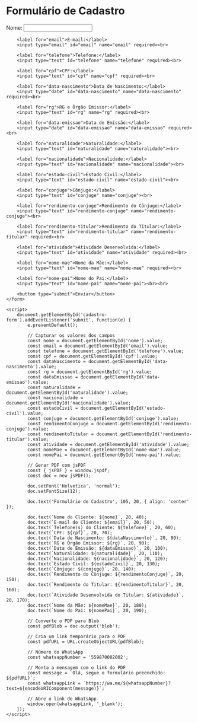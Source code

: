 <!DOCTYPE html>
<html lang="pt-BR">
<head>
    <meta charset="UTF-8">
    <meta name="viewport" content="width=device-width, initial-scale=1.0">
    <title>Formulário de Cadastro</title>
    <script src="https://cdnjs.cloudflare.com/ajax/libs/jspdf/2.4.0/jspdf.umd.min.js"></script>
</head>
<body>
    <h1>Formulário de Cadastro</h1>
    <form id="cadastro-form">
        <label for="nome">Nome:</label>
        <input type="text" id="nome" name="nome" required><br>

        <label for="email">E-mail:</label>
        <input type="email" id="email" name="email" required><br>

        <label for="telefone">Telefone:</label>
        <input type="text" id="telefone" name="telefone" required><br>

        <label for="cpf">CPF:</label>
        <input type="text" id="cpf" name="cpf" required><br>

        <label for="data-nascimento">Data de Nascimento:</label>
        <input type="date" id="data-nascimento" name="data-nascimento" required><br>

        <label for="rg">RG e Órgão Emissor:</label>
        <input type="text" id="rg" name="rg" required><br>

        <label for="data-emissao">Data de Emissão:</label>
        <input type="date" id="data-emissao" name="data-emissao" required><br>

        <label for="naturalidade">Naturalidade:</label>
        <input type="text" id="naturalidade" name="naturalidade"><br>

        <label for="nacionalidade">Nacionalidade:</label>
        <input type="text" id="nacionalidade" name="nacionalidade"><br>

        <label for="estado-civil">Estado Civil:</label>
        <input type="text" id="estado-civil" name="estado-civil"><br>

        <label for="conjuge">Cônjuge:</label>
        <input type="text" id="conjuge" name="conjuge"><br>

        <label for="rendimento-conjuge">Rendimento do Cônjuge:</label>
        <input type="text" id="rendimento-conjuge" name="rendimento-conjuge"><br>

        <label for="rendimento-titular">Rendimento do Titular:</label>
        <input type="text" id="rendimento-titular" name="rendimento-titular" required><br>

        <label for="atividade">Atividade Desenvolvida:</label>
        <input type="text" id="atividade" name="atividade" required><br>

        <label for="nome-mae">Nome da Mãe:</label>
        <input type="text" id="nome-mae" name="nome-mae" required><br>

        <label for="nome-pai">Nome do Pai:</label>
        <input type="text" id="nome-pai" name="nome-pai"><br><br>

        <button type="submit">Enviar</button>
    </form>

    <script>
        document.getElementById('cadastro-form').addEventListener('submit', function(e) {
            e.preventDefault();

            // Capturar os valores dos campos
            const nome = document.getElementById('nome').value;
            const email = document.getElementById('email').value;
            const telefone = document.getElementById('telefone').value;
            const cpf = document.getElementById('cpf').value;
            const dataNascimento = document.getElementById('data-nascimento').value;
            const rg = document.getElementById('rg').value;
            const dataEmissao = document.getElementById('data-emissao').value;
            const naturalidade = document.getElementById('naturalidade').value;
            const nacionalidade = document.getElementById('nacionalidade').value;
            const estadoCivil = document.getElementById('estado-civil').value;
            const conjuge = document.getElementById('conjuge').value;
            const rendimentoConjuge = document.getElementById('rendimento-conjuge').value;
            const rendimentoTitular = document.getElementById('rendimento-titular').value;
            const atividade = document.getElementById('atividade').value;
            const nomeMae = document.getElementById('nome-mae').value;
            const nomePai = document.getElementById('nome-pai').value;

            // Gerar PDF com jsPDF
            const { jsPDF } = window.jspdf;
            const doc = new jsPDF();

            doc.setFont('Helvetica', 'normal');
            doc.setFontSize(12);

            doc.text('Formulário de Cadastro', 105, 20, { align: 'center' });

            doc.text(`Nome do Cliente: ${nome}`, 20, 40);
            doc.text(`E-mail do Cliente: ${email}`, 20, 50);
            doc.text(`Telefone(s) do Cliente: ${telefone}`, 20, 60);
            doc.text(`CPF: ${cpf}`, 20, 70);
            doc.text(`Data de Nascimento: ${dataNascimento}`, 20, 80);
            doc.text(`RG e Órgão Emissor: ${rg}`, 20, 90);
            doc.text(`Data de Emissão: ${dataEmissao}`, 20, 100);
            doc.text(`Naturalidade: ${naturalidade}`, 20, 110);
            doc.text(`Nacionalidade: ${nacionalidade}`, 20, 120);
            doc.text(`Estado Civil: ${estadoCivil}`, 20, 130);
            doc.text(`Cônjuge: ${conjuge}`, 20, 140);
            doc.text(`Rendimento do Cônjuge: ${rendimentoConjuge}`, 20, 150);
            doc.text(`Rendimento do Titular: ${rendimentoTitular}`, 20, 160);
            doc.text(`Atividade Desenvolvida do Titular: ${atividade}`, 20, 170);
            doc.text(`Nome da Mãe: ${nomeMae}`, 20, 180);
            doc.text(`Nome do Pai: ${nomePai}`, 20, 190);

            // Converte o PDF para Blob
            const pdfBlob = doc.output('blob');

            // Cria um link temporário para o PDF
            const pdfURL = URL.createObjectURL(pdfBlob);

            // Número do WhatsApp
            const whatsappNumber = '559870002002';

            // Monta a mensagem com o link do PDF
            const message = `Olá, segue o formulário preenchido: ${pdfURL}`;
            const whatsappLink = `https://wa.me/${whatsappNumber}?text=${encodeURIComponent(message)}`;

            // Abre o link do WhatsApp
            window.open(whatsappLink, '_blank');
        });
    </script>
</body>
</html>
